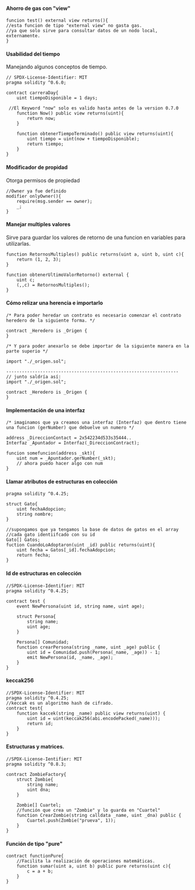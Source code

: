 #### Ahorro de gas con "view"
``` Solidity 
funcion test() external view returns(){
//esta funcion de tipo "external view" no gasta gas.
//ya que solo sirve para consultar datos de un nodo local, externamente.
}

```

#### Usabilidad del tiempo
Manejando algunos conceptos de tiempo.

``` Solidity 
// SPDX-License-Identifier: MIT
pragma solidity ^0.6.0;

contract carreraDay{
	uint tiempoDisponible = 1 days;
 
 //El Keyword "now" solo es valido hasta antes de la version 0.7.0
 	function Now() public view returns(uint){
 		return now;
 	}
 
 	function obtenerTiempoTerminado() public view returns(uint){
 		uint tiempo = uint(now + tiempoDisponible);
 		return tiempo;
 	}
}
```

#### Modificador de propidad
Otorga permisos de propiedad
``` Solidity
//Owner ya fue definido
modifier onlyOwner(){
	require(msg.sender == owner);
	_;
}
```

#### Manejar multiples valores
Sirve para guardar los valores de retorno de una funcion en variables para utilizarlas.
``` Solidity
function RetornosMultiples() public returns(uint a, uint b, uint c){
	return (1, 2, 3);
}

function obtenerUltimoValorRetorno() external {
	uint c;
	(,,c) = RetornosMultiples();
}
```

#### Cómo relizar una herencia e importarlo
``` Solidity
/* Para poder heredar un contrato es necesario comenzar el contrato
heredero de la siguiente forma. */

contract _Heredero is _Origen {
}

/* Y para poder anexarlo se debe importar de la siguiente manera en la
parte superio */

import "./_origen.sol";

------------------------------------------------------------------
// junto saldría así:
import "./_origen.sol";

contract _Heredero is _Origen {
}
```

#### Implementación de una interfaz
``` Solidity
/* imaginamos que ya creamos una interfaz (Interfaz) que dentro tiene
una funcion (gerNumber) que debuelve un numero */

address _DireccionContact = 2x542234d533s35444..
Interfaz _Apuntador = Interfaz(_DireccionContract);

funcion somefuncion(address _skt){
	uint num = _Apuntador.gerNumber(_skt);
	// ahora puedo hacer algo con num
}

```

#### Llamar atributos de estructuras en colección
``` Solidity
pragma solidity ^0.4.25;

struct Gato{
	uint fechaAdopcion;
	string nombre;
}

//supongamos que ya tengamos la base de datos de gatos en el array
//cada gato identiifcado con su id
Gato[] Gatos;
fuction CuandoLoAdoptaron(uint _id) public returns(uint){
	uint fecha = Gatos[_id].fechaAdopcion;
	return fecha;
}

```

#### Id de estructuras en colección
``` Solidity
//SPDX-License-Identifier: MIT
pragma solidity ^0.4.25;

contract test {
    event NewPersona(uint id, string name, uint age);

    struct Persona{
	    string name;
	    uint age;
    }

    Persona[] Comunidad;
    function crearPersona(string _name, uint _age) public {
	    uint id = Comunidad.push(Persona(_name, _age)) - 1;
        emit NewPersona(id, _name, _age);
    }
}

```

#### keccak256
``` Solidity
//SPDX-License-Identifier: MIT
pragma solidity ^0.4.25;
//keccak es un algoritmo hash de cifrado.
contract test{
    function kaccek(string _name) public view returns(uint) {
	    uint id = uint(keccak256(abi.encodePacked(_name)));
        return id;
    }
}
```

#### Estructuras y  matrices.
``` Solidity
//SPDX-License-Ientifier: MIT
pragma solidity ^0.8.3;

contract ZombieFactory{
    struct Zombie{
        string name;
        uint dna;
    }

    Zombie[] Cuartel;
	//función que crea un "Zombie" y lo guarda en "Cuartel"
    function CrearZombie(string calldata _name, uint _dna) public {
        Cuartel.push(Zombie("prueva", 1));
    }
}

```

#### Función de tipo "pure"
``` Solidity 
contract functionPure{
	//Facilita la realización de operaciones matemáticas.
	function sumar(uint a, uint b) public pure returns(uint c){
		c = a + b;
	}
}
```














